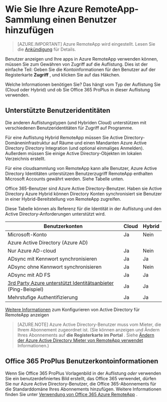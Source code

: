 <properties
    pageTitle="Hinzufügen eines Benutzers zu Azure RemoteApp-Auflistung | Microsoft Azure"
    description="Erfahren Sie, wie Benutzer Ihre Azure RemoteApp-Sammlung hinzufügen"
    services="remoteapp"
    documentationCenter=""
    authors="lizap"
    manager="mbaldwin" />

<tags
    ms.service="remoteapp"
    ms.workload="compute"
    ms.tgt_pltfrm="na"
    ms.devlang="na"
    ms.topic="article"
    ms.date="08/15/2016"
    ms.author="elizapo" />

# <a name="how-to-add-a-user-to-your-azure-remoteapp-collection"></a>Wie Sie Ihre Azure RemoteApp-Sammlung einen Benutzer hinzufügen

> [AZURE.IMPORTANT]
> Azure RemoteApp wird eingestellt. Lesen Sie die [Ankündigung](https://go.microsoft.com/fwlink/?linkid=821148) für Details.

Benutzer anzeigen und Ihre apps in Azure RemoteApp verwenden können, müssen Sie zum Gewähren von Zugriff auf die Auflistung. Dies ist der einfache Teil: Geben Sie die Kontoinformationen für den Benutzer auf der Registerkarte **Zugriff** , und klicken Sie auf das Häkchen.

Welche Informationen benötigen Sie? Das hängt vom Typ der Auflistung Sie (Cloud oder Hybrid) und ob Sie Office 365 ProPlus in dieser Auflistung verwenden.

## <a name="supported-user-identities"></a>Unterstützte Benutzeridentitäten

Die anderen Auflistungstypen (und Hybriden Cloud) unterstützen mit verschiedenen Benutzeridentitäten für Zugriff auf Programme.  

Für eine Auflistung Hybrid RemoteApp müssen Sie Active Directory-Domäneninfrastruktur auf Räume und einen Mandanten Azure Active Directory Directory Integration (und optional einmaliges Anmelden). Außerdem müssen Sie einige Active Directory-Objekten im lokalen Verzeichnis erstellt.  

Für eine cloudsammlung von RemoteApp kann alle Benutzer, Azure Active Directory Identitäten unterstützen Benutzerzugriff RemoteApp enthalten Microsoft Accounts gewährt werden.  Siehe Tabelle unten.

Office 365-Benutzer sind Azure Active Directory-Benutzer. Haben sie Active Directory Azure Hybrid können Directory Konten synchronisiert sie Benutzer in einer Hybrid-Bereitstellung von RemoteApp zugreifen.   

Diese Tabelle können als Referenz für die Identität in der Auflistung und den Active Directory-Anforderungen unterstützt wird.

|Benutzerkonten |Cloud   |Hybrid|
|--------------|--------|------|
|Microsoft-Konto|     Ja|    Nein|
|Azure Active Directory (Azure AD)| | |
|Nur Azure AD-cloud    |Ja    |Nein |
|ADsync mit Kennwort synchronisieren  |Ja    |Ja    |
|ADsync ohne Kennwort synchronisieren|  Ja |Nein |
|ADsync mit AD FS  |Ja    |Ja    |
|[3rd Party Azure unterstützt Identitätsanbieter](https://msdn.microsoft.com/library/azure/jj679342.aspx)  (Ping-Beispiel) |Ja    |Ja|
|Mehrstufige Authentifizierung    |Ja    |Ja    |

[Weitere Informationen](remoteapp-ad.md) zum Konfigurieren von Active Directory für RemoteApp anzeigen


> [AZURE.NOTE] Azure Active Directory-Benutzer muss vom Mieter, die Ihrem Abonnement zugeordnet ist. (Sie können anzeigen und Ändern Ihres Abonnements auf **die Registerkarte im Portal** . Siehe [Ändern der Azure Active Directory Mieter von RemoteApp verwendet](remoteapp-changetenant.md) Informationen.)

## <a name="office-365-proplus-user-account-information"></a>Office 365 ProPlus Benutzerkontoinformationen
Wenn Sie Office 365 ProPlus Vorlagenbild in der Auflistung *oder* verwenden Sie ein benutzerdefiniertes Bild erstellt, das Office 365 verwendet, dürfen Sie nur Azure Active Directory-Benutzer, die Office 365-Abonnements für die Standarddomäne Ihres Abonnements hinzufügen. Weitere Informationen finden Sie unter [Verwendung von Office 365 Azure RemoteApp](remoteapp-o365.md) .
